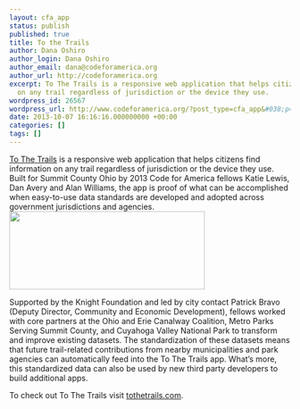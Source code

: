 ```yaml
---
layout: cfa_app
status: publish
published: true
title: To the Trails
author: Dana Oshiro
author_login: Dana Oshiro
author_email: dana@codeforamerica.org
author_url: http://codeforamerica.org
excerpt: To The Trails is a responsive web application that helps citizens find information
  on any trail regardless of jurisdiction or the device they use.
wordpress_id: 26567
wordpress_url: http://www.codeforamerica.org/?post_type=cfa_app&#038;p=26567
date: 2013-10-07 16:16:16.000000000 +00:00
categories: []
tags: []
---
```

<a href="http://www.tothetrails.com/">To The Trails</a> is a responsive web application that helps citizens find information on any trail regardless of jurisdiction or the device they use. Built for Summit County Ohio by 2013 Code for America fellows Katie Lewis, Dan Avery and Alan Williams, the app is proof of what can be accomplished when easy-to-use data standards are developed and adopted across government jurisdictions and agencies.
<a href="http://www.tothetrails.com/"><img class="alignleft" alt="" src="http://www.codeforamerica.org/wp-content/uploads/2013/10/tothetrails_screen.jpg" width="350" height="140" /></a>

Supported by the Knight Foundation and led by city contact Patrick Bravo (Deputy Director, Community and Economic Development), fellows worked with core partners at the Ohio and Erie Canalway Coalition, Metro Parks Serving Summit County, and Cuyahoga Valley National Park to transform and improve existing datasets. The standardization of these datasets means that future trail-related contributions from nearby municipalities and park agencies can automatically feed into the To The Trails app. What’s more, this standardized data can also be used by new third party developers to build additional apps.

To check out To The Trails visit <a href="http://www.tothetrails.com/">tothetrails.com</a>.
</a>
